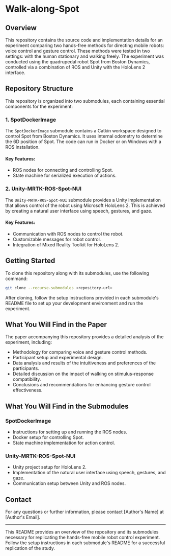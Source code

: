 # Walk-along-Spot

## Overview

This repository contains the source code and implementation details for an experiment comparing two hands-free methods for directing mobile robots: voice control and gesture control. These methods were tested in two settings: with the human stationary and walking freely. The experiment was conducted using the quadrupedal robot Spot from Boston Dynamics, controlled via a combination of ROS and Unity with the HoloLens 2 interface.

## Repository Structure

This repository is organized into two submodules, each containing essential components for the experiment:

### 1. SpotDockerImage

The `SpotDockerImage` submodule contains a Catkin workspace designed to control Spot from Boston Dynamics. It uses internal odometry to determine the 6D position of Spot. The code can run in Docker or on Windows with a ROS installation.

#### Key Features:
- ROS nodes for connecting and controlling Spot.
- State machine for serialized execution of actions.

### 2. Unity-MRTK-ROS-Spot-NUI

The `Unity-MRTK-ROS-Spot-NUI` submodule provides a Unity implementation that allows control of the robot using Microsoft HoloLens 2. This is achieved by creating a natural user interface using speech, gestures, and gaze.

#### Key Features:
- Communication with ROS nodes to control the robot.
- Customizable messages for robot control.
- Integration of Mixed Reality Toolkit for HoloLens 2.

## Getting Started

To clone this repository along with its submodules, use the following command:

```bash
git clone --recurse-submodules <repository-url>
```

After cloning, follow the setup instructions provided in each submodule's README file to set up your development environment and run the experiment.

## What You Will Find in the Paper

The paper accompanying this repository provides a detailed analysis of the experiment, including:
- Methodology for comparing voice and gesture control methods.
- Participant setup and experimental design.
- Data analysis and results of the intuitiveness and preferences of the participants.
- Detailed discussion on the impact of walking on stimulus-response compatibility.
- Conclusions and recommendations for enhancing gesture control effectiveness.

## What You Will Find in the Submodules

### SpotDockerImage
- Instructions for setting up and running the ROS nodes.
- Docker setup for controlling Spot.
- State machine implementation for action control.

### Unity-MRTK-ROS-Spot-NUI
- Unity project setup for HoloLens 2.
- Implementation of the natural user interface using speech, gestures, and gaze.
- Communication setup between Unity and ROS nodes.

## Contact

For any questions or further information, please contact [Author's Name] at [Author's Email].

---

This README provides an overview of the repository and its submodules necessary for replicating the hands-free mobile robot control experiment. Follow the setup instructions in each submodule's README for a successful replication of the study.
